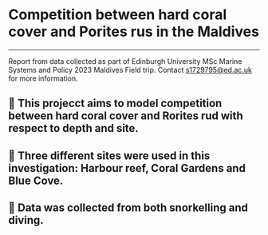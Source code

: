 # Competition between hard coral cover and Porites rus in the Maldives
----------
Report from data collected as part of Edinburgh University MSc Marine Systems and Policy 2023 Maldives Field trip. 
Contact s1729795@ed.ac.uk for more information.

## :tropical_fish: This projecct aims to model competition between hard coral cover and Rorites rud with respect to depth and site.
## :tropical_fish: Three different sites were used in this investigation: Harbour reef, Coral Gardens and Blue Cove.
## :tropical_fish: Data was collected from both snorkelling and diving.
